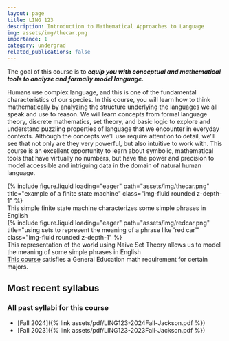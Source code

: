 ```yaml
---
layout: page
title: LING 123
description: Introduction to Mathematical Approaches to Language
img: assets/img/thecar.png
importance: 1
category: undergrad
related_publications: false
---
```


The goal of this course is to **_equip you with conceptual and mathematical tools to analyze and formally model language._**

<div class="row justify-content-sm-center">
    <div class="col-sm-8 mt-3 mt-md-0">
        <p>Humans use complex language, and this is one of the fundamental characteristics of our species. In this course, you will learn how to think mathematically by analyzing the structure underlying the languages we all speak and use to reason. We will learn concepts from formal language theory, discrete mathematics, set theory, and basic logic to explore and understand puzzling properties of language that we encounter in everyday contexts. Although the concepts we’ll use require attention to detail, we’ll see that not only are they very powerful, but also intuitive to work with. This course is an excellent opportunity to learn about symbolic, mathematical tools that have virtually no numbers, but have the power and precision to model accessible and intriguing data in the domain of natural human language.</p>
    </div>
    <div class="col-sm mt-3 mt-md-0">
        {% include figure.liquid loading="eager" path="assets/img/thecar.png" title="example of a finite state machine" class="img-fluid rounded z-depth-1" %}
        <div class="caption">
            This simple finite state machine characterizes some simple phrases in English
        </div>
    </div>
</div>

<div class="row justify-content-sm-center">
    <div class="col-sm-8 mt-3 mt-md-0">
        {% include figure.liquid loading="eager" path="assets/img/redcar.png" title="using sets to represent the meaning of a phrase like 'red car'" class="img-fluid rounded z-depth-1" %}
        <div class="caption">
    This representation of the world using Naive Set Theory allows us to model the meaning of some simple phrases in English
        </div>
    </div>
    <div class="col-sm mt-3 mt-md-0">
        <a href="https://kb.math.arizona.edu/placement/index.php?pg=kb.page&id=137" target="_blank">This course</a> satisfies a General Education math requirement for certain majors.
    </div>
</div>

## Most recent syllabus

<div class="row justify-content-sm-center">
  <div class="col-sm mt-3 mt-md-0">
    <object data="{% link assets/pdf/LING123-2024Fall-Jackson.pdf %}" type='application/pdf' width="100%" height="800">
    </object>
  </div>
</div>

### All past syllabi for this course

- [Fall 2024]({% link assets/pdf/LING123-2024Fall-Jackson.pdf %})
- [Fall 2023]({% link assets/pdf/LING123-2023Fall-Jackson.pdf %})

